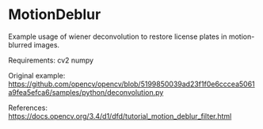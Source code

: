 # MotionDeblur
Example usage of wiener deconvolution to restore license plates in motion-blurred images.

Requirements:
cv2
numpy

Original example:
https://github.com/opencv/opencv/blob/5199850039ad23f1f0e6cccea5061a9fea5efca6/samples/python/deconvolution.py

References:
https://docs.opencv.org/3.4/d1/dfd/tutorial_motion_deblur_filter.html
